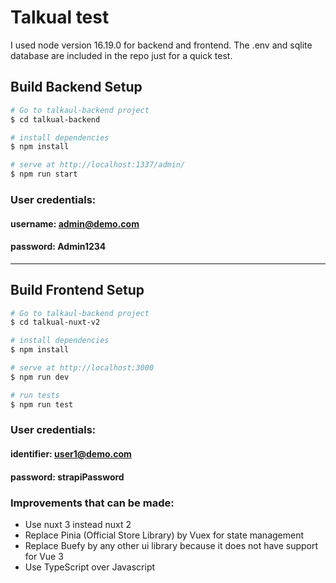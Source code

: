 # Talkual test

I used node version 16.19.0 for backend and frontend. The .env and sqlite database are
included in the repo just for a quick test.

## Build Backend Setup

```bash
# Go to talkaul-backend project
$ cd talkual-backend

# install dependencies
$ npm install

# serve at http://localhost:1337/admin/
$ npm run start
```

### User credentials:
#### username: admin@demo.com 
#### password: Admin1234

---
## Build Frontend Setup

```bash
# Go to talkaul-backend project
$ cd talkual-nuxt-v2

# install dependencies
$ npm install

# serve at http://localhost:3000
$ npm run dev

# run tests
$ npm run test
```

### User credentials:
#### identifier: user1@demo.com
#### password: strapiPassword

### Improvements that can be made:
- Use nuxt 3 instead nuxt 2
- Replace Pinia (Official Store Library) by Vuex for state management
- Replace Buefy by any other ui library because it does not have support for Vue 3
- Use TypeScript over Javascript 
